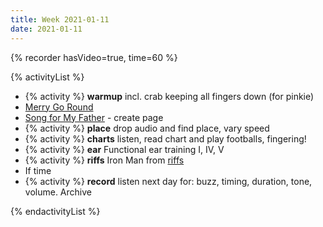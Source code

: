 ```yaml
---
title: Week 2021-01-11
date: 2021-01-11
---
```


{% recorder hasVideo=true, time=60 %}

{% activityList %}

- {% activity %} **warmup** incl. crab keeping all fingers down (for pinkie)
- [Merry Go Round](/tunes/merry-go-round)
- [Song for My Father](/tunes/song-for-my-father) - create page
- {% activity %} **place** drop audio and find place, vary speed
- {% activity %} **charts** listen, read chart and play footballs, fingering!
- {% activity %} **ear** Functional ear training I, IV, V
- {% activity %} **riffs** Iron Man from [riffs](/tunes/riffs)
- If time
- {% activity %} **record** listen next day for: buzz, timing, duration, tone, volume. Archive

{% endactivityList %}
